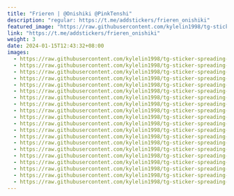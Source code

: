 ```yaml
---
title: "Frieren | @Onishiki @PinkTenshi"
description: "regular: https://t.me/addstickers/frieren_onishiki"
featured_image: "https://raw.githubusercontent.com/kylelin1998/tg-sticker-spreading-worldwide-images/main/img/e76ef580-ea45-4050-b578-2fa04853be19.jpg"
link: "https://t.me/addstickers/frieren_onishiki"
weight: 3
date: 2024-01-15T12:43:32+08:00
images:
  - https://raw.githubusercontent.com/kylelin1998/tg-sticker-spreading-worldwide-images/main/img/e76ef580-ea45-4050-b578-2fa04853be19.jpg
  - https://raw.githubusercontent.com/kylelin1998/tg-sticker-spreading-worldwide-images/main/img/e5374fb7-a18a-49fa-9a7b-29858064cea8.jpg
  - https://raw.githubusercontent.com/kylelin1998/tg-sticker-spreading-worldwide-images/main/img/bc2d76ed-305d-4f33-8dbd-3015fd3dceaf.jpg
  - https://raw.githubusercontent.com/kylelin1998/tg-sticker-spreading-worldwide-images/main/img/c9a17b35-cdae-473e-96a6-fb24523e346a.jpg
  - https://raw.githubusercontent.com/kylelin1998/tg-sticker-spreading-worldwide-images/main/img/7566bcde-fc07-4e57-85a6-154bea88b913.jpg
  - https://raw.githubusercontent.com/kylelin1998/tg-sticker-spreading-worldwide-images/main/img/81a0e566-2293-4c86-af50-8d81dabc7da5.jpg
  - https://raw.githubusercontent.com/kylelin1998/tg-sticker-spreading-worldwide-images/main/img/57fefcea-9549-4f47-8580-e42644666226.jpg
  - https://raw.githubusercontent.com/kylelin1998/tg-sticker-spreading-worldwide-images/main/img/c26d4ecb-1f09-4545-a206-58e3ce05b6fb.jpg
  - https://raw.githubusercontent.com/kylelin1998/tg-sticker-spreading-worldwide-images/main/img/2f2ecabc-cb47-4486-b342-0b497f416049.jpg
  - https://raw.githubusercontent.com/kylelin1998/tg-sticker-spreading-worldwide-images/main/img/d2aa877e-4b67-40ea-b51a-f0ecc690e28a.jpg
  - https://raw.githubusercontent.com/kylelin1998/tg-sticker-spreading-worldwide-images/main/img/3d37c052-81a8-4aca-8380-73ce07959524.jpg
  - https://raw.githubusercontent.com/kylelin1998/tg-sticker-spreading-worldwide-images/main/img/106ba8d1-39ea-4c95-af34-44f0435e60a1.jpg
  - https://raw.githubusercontent.com/kylelin1998/tg-sticker-spreading-worldwide-images/main/img/52e9e2f5-955a-468f-a999-7ff7fee192f1.jpg
  - https://raw.githubusercontent.com/kylelin1998/tg-sticker-spreading-worldwide-images/main/img/beb6865b-1bc4-4b34-8a82-2193426c84c8.jpg
  - https://raw.githubusercontent.com/kylelin1998/tg-sticker-spreading-worldwide-images/main/img/b04a4537-f161-46e0-acad-21e0714ae993.jpg
  - https://raw.githubusercontent.com/kylelin1998/tg-sticker-spreading-worldwide-images/main/img/751dab99-4a7d-4421-9198-1a5cade73198.jpg
  - https://raw.githubusercontent.com/kylelin1998/tg-sticker-spreading-worldwide-images/main/img/2c242954-e9df-4900-b694-c996362ff0d6.jpg
  - https://raw.githubusercontent.com/kylelin1998/tg-sticker-spreading-worldwide-images/main/img/b8f07fda-a4ed-47cf-bef4-34899e101d0a.jpg
  - https://raw.githubusercontent.com/kylelin1998/tg-sticker-spreading-worldwide-images/main/img/60d6840d-092b-4fc4-a4df-17975fb33920.jpg
  - https://raw.githubusercontent.com/kylelin1998/tg-sticker-spreading-worldwide-images/main/img/412fb22d-d7a1-42d5-946e-331035d6fc05.jpg
---
```

